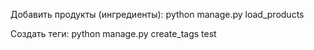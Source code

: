 Добавить продукты (ингредиенты):
python manage.py load_products

Создать теги:
python manage.py create_tags
test
